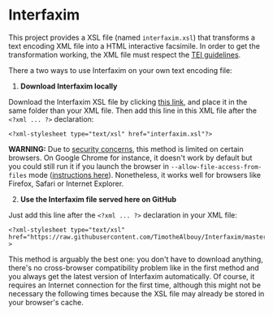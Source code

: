 # Interfaxim
This project provides a XSL file (named `interfaxim.xsl`) that transforms a text encoding XML file into a HTML interactive facsimile. In order to get the transformation working, the XML file must respect the [TEI guidelines][1].

There a two ways to use Interfaxim on your own text encoding file:

1. **Download Interfaxim locally**

Download the Interfaxim XSL file by clicking [this link][2], and place it in the same folder than your XML file. Then add this line in this XML file after the `<?xml ... ?>` declaration:

    <?xml-stylesheet type="text/xsl" href="interfaxim.xsl"?>

**WARNING:** Due to [security concerns][3], this method is limited on certain browsers. On Google Chrome for instance, it doesn't work by default but you could still run it if you launch the browser in `--allow-file-access-from-files` mode ([instructions here][4]). Nonetheless, it works well for browsers like Firefox, Safari or Internet Explorer.

2. **Use the Interfaxim file served here on GitHub**

Just add this line after the `<?xml ... ?>` declaration in your XML file:

    <?xml-stylesheet type="text/xsl" href="https://raw.githubusercontent.com/TimotheAlbouy/Interfaxim/master/interfaxim.xsl"?>

This method is arguably the best one: you don't have to download anything, there's no cross-browser compatibility problem like in the first method and you always get the latest version of Interfaxim automatically. Of course, it requires an Internet connection for the first time, although this might not be necessary the following times because the XSL file may already be stored in your browser's cache.

  [1]: http://www.tei-c.org/release/doc/tei-p5-doc/en/html/
  [2]: https://raw.githubusercontent.com/TimotheAlbouy/Interfaxim/master/interfaxim.xsl
  [3]: https://blog.chromium.org/2008/12/security-in-depth-local-web-pages.html
  [4]: http://www.chrome-allow-file-access-from-file.com/
